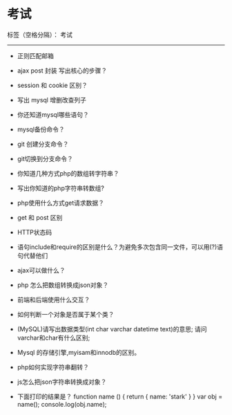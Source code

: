 # 考试

标签（空格分隔）： 考试

---

* 正则匹配邮箱
* ajax post 封装 写出核心的步骤？
* session 和 cookie 区别？

* 写出 mysql 增删改查列子

* 你还知道mysql哪些语句？

* mysql备份命令？

* git 创建分支命令？

* git切换到分支命令？

* 你知道几种方式php的数组转字符串？

* 写出你知道的php字符串转数组?

* php使用什么方式get请求数据？

* get 和 post 区别

* HTTP状态码

* 语句include和require的区别是什么？为避免多次包含同一文件，可以用(?)语句代替他们

* ajax可以做什么？
* php 怎么把数组转换成json对象？
* 前端和后端使用什么交互？
* 如何判断一个对象是否属于某个类？

* (MySQL)请写出数据类型(int char varchar datetime text)的意思; 请问varchar和char有什么区别;

* Mysql 的存储引擎,myisam和innodb的区别。

* php如何实现字符串翻转？
* js怎么把json字符串转换成对象？
* 下面打印的结果是？
  function name () {
    return
    {
      name: 'stark'
    }
  }
  var obj = name();
  console.log(obj.name);
